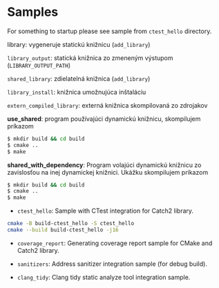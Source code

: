 # Samples

For something to startup please see sample from `ctest_hello` directory.


library: vygeneruje statickú knižnicu (`add_library`)

`library_output`: statická knižnica zo zmeneným výstupom (`LIBRARY_OUTPUT_PATH`)

`shared_library`: zdielatelná knižnica (`add_library`)

`library_install`: knižnica umožnujúca inštaláciu

`extern_compiled_library`: externá knižnica skompilovaná zo zdrojakov

**use_shared**: program používajúci dynamickú knižnicu, skompilujem príkazom

```bash
$ mkdir build && cd build
$ cmake ..
$ make
```


**shared_with_dependency**: Program volajúci dynamickú knižnicu zo zavislosťou na inej dynamickej knižnici. Ukážku skompilujem príkazom

```bash
$ mkdir build && cd build
$ cmake ..
$ make
```

- `ctest_hello`: Sample with CTest integration for Catch2 library.

```bash
cmake -B build-ctest_hello -S ctest_hello
cmake --build build-ctest_hello -j16
```

- `coverage_report`: Generating coverage report sample for CMake and Catch2 library.

- `sanitizers`: Address sanitizer integration sample (for debug build).

- `clang_tidy`: Clang tidy static analyze tool integration sample.
